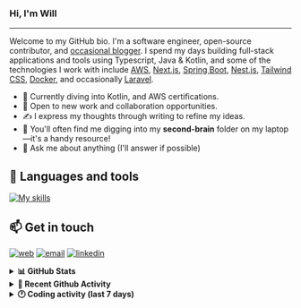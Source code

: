 ### Hi, I'm Will

---

Welcome to my GitHub bio. I'm a software engineer, open-source contributor, and [occasional blogger][blog]. I spend my days building full-stack applications and tools using Typescript, Java & Kotlin, and some of the technologies I work with include [AWS](https://aws.amazon.com/fr/), [Next.js](https://nextjs.org/), [Spring Boot](https://spring.io/projects/spring-boot), [Nest.js](https://nestjs.com/), [Tailwind CSS](https://github.com/tailwindlabs/tailwindcss), [Docker](https://www.docker.com/), and occasionally [Laravel](https://laravel.com/).

- 🔭 Currently diving into Kotlin, and AWS certifications.
- 👯 Open to new work and collaboration opportunities.
- ✍️ I express my thoughts through writing to refine my ideas.
- 🧠 You'll often find me digging into my **second-brain** folder on my laptop—it's a handy resource!
- 💬 Ask me about anything (I'll answer if possible)

## 🎨 Languages and tools

[![My skills](https://skillicons.dev/icons?i=typescript,js,nodejs,nest,java,kotlin,spring,python,fastapi,django,aws,docker,vscode,idea,tailwind&perline=15)](https://wilfriedago.dev/about#skills)

## 📫 Get in touch
[![web](https://img.shields.io/badge/WEBSITE-12100E?logo=google-earth&color=282A36)][website]
[![email](https://img.shields.io/badge/MAIL-12100E?logo=mailgun&color=282A36)][mail]
[![linkedin](https://img.shields.io/badge/LINKEDIN-12100E?logo=linkedin&color=282A36)][linkedin]


<details>
  <summary><b>📊 GitHub Stats</b></summary>
	<br/>
	<p align="left">
		<img width="49.5%" src="https://github-readme-stats.vercel.app/api?username=wilfriedago&show_icons=true&count_private=true&title_color=10b981&icon_color=10b981&theme=react&hide_border=true" />
		<img width="49.5%" src="https://streak-stats.demolab.com/?user=wilfriedago&hide_border=true&theme=react&ring=10b981&fire=fff&currStreakNum=fff&sideLabels=10b981&currStreakLabel=10b981&sideNums=fff" />
	</p>
</details>

<details>
  <summary><b>📅 Recent Github Activity</b></summary>
	<br>

<!--RECENT_ACTIVITY:last_update-->
Last Updated: Tuesday, October 14th, 2025, 4:19:21 AM
<!--RECENT_ACTIVITY:last_update_end-->

<!--RECENT_ACTIVITY:start-->
1. ⭐ Starred [skydoves/Pokedex](https://github.com/skydoves/Pokedex)<br>
2. 🔱 Forked [wilfriedago/cconfetti](https://github.com/wilfriedago/cconfetti) from [joreilly/Confetti](https://github.com/joreilly/Confetti)<br>
3. ⭐ Starred [joreilly/Confetti](https://github.com/joreilly/Confetti)<br>
4. 🔱 Forked [wilfriedago/fineract-apps](https://github.com/wilfriedago/fineract-apps) from [ADORSYS-GIS/fineract-apps](https://github.com/ADORSYS-GIS/fineract-apps)<br>
5. ⭐ Starred [reshaped-ui/reshaped](https://github.com/reshaped-ui/reshaped)<br>
<!--RECENT_ACTIVITY:end-->
</details>

<details>
  <summary><b>🕐 Coding activity (last 7 days)</b></summary>
	<br>

<!--START_SECTION:waka-->

```python
Total Time: 35 hrs 40 mins

HTML                       9 hrs 29 mins   ██████▒░░░░░░░░░░░░░░░░░░   25.73 %
SCSS                       4 hrs 18 mins   ███░░░░░░░░░░░░░░░░░░░░░░   11.68 %
Java                       4 hrs 14 mins   ███░░░░░░░░░░░░░░░░░░░░░░   11.49 %
Python                     1 hr 52 mins    █▒░░░░░░░░░░░░░░░░░░░░░░░   05.09 %
TypeScript                 1 hr 21 mins    █░░░░░░░░░░░░░░░░░░░░░░░░   03.69 %
JavaScript                 1 hr 16 mins    █░░░░░░░░░░░░░░░░░░░░░░░░   03.47 %
Other                      1 hr 14 mins    █░░░░░░░░░░░░░░░░░░░░░░░░   03.35 %
```

<!--END_SECTION:waka-->
</details>

[website]: https://wilfriedago.me
[linkedin]: https://linkedin.com/in/wilfriedago
[blog]: https://wilfriedago.me/blog
[mail]: mailto:hello@wilfriedago.me
